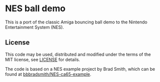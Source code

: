 # NES ball demo

This is a port of the classic Amiga bouncing ball demo to the Nintendo Entertainment System (NES).

## License

This code may be used, distributed and modified under the terms of the MIT license, see [LICENSE](https://github.com/mike42/nes-ball-demo/blob/master/LICENSE) for details.

The code is based on a NES example project by Brad Smith, which can be found at [bbbradsmith/NES-ca65-example](https://github.com/bbbradsmith/NES-ca65-example).

